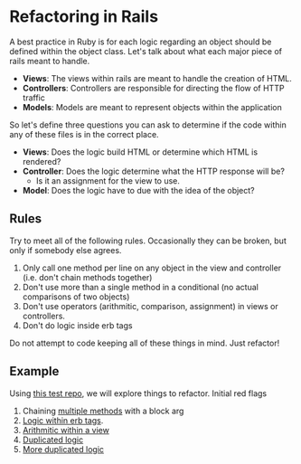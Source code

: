 # Refactoring in Rails

A best practice in Ruby is for each logic regarding an object should be defined
within the object class. Let's talk about what each major piece of rails meant to
handle.

- **Views**: The views within rails are meant to handle the creation of HTML.
- **Controllers**: Controllers are responsible for directing the flow of HTTP traffic
- **Models**: Models are meant to represent objects within the application

So let's define three questions you can ask to determine if the code within any
of these files is in the correct place.

- **Views**: Does the logic build HTML or determine which HTML is rendered?
- **Controller**: Does the logic determine what the HTTP response will be?
    - Is it an assignment for the view to use.
- **Model**: Does the logic have to due with the idea of the object?

Rules
-----
Try to meet all of the following rules. Occasionally they can be broken, but only if somebody else agrees.

1. Only call one method per line on any object in the view and controller (i.e. don't chain methods together)
1. Don't use more than a single method in a conditional (no actual comparisons of two objects)
1. Don't use operators (arithmitic, comparison, assignment) in views or controllers.
1. Don't do logic inside erb tags


Do not attempt to code keeping all of these things in mind. Just refactor!

Example
-------

Using [this test repo](https://github.com/Ada-Developers-Academy/refactor-example), we will explore things to refactor. Initial red flags

1. Chaining [multiple methods](https://github.com/Ada-Developers-Academy/refactor-example/blob/master/app/views/orders/index.html.erb#L9) with a block arg
2. [Logic within erb tags](https://github.com/Ada-Developers-Academy/refactor-example/blob/master/app/views/orders/index.html.erb#L14).
3. [Arithmitic within a view](https://github.com/Ada-Developers-Academy/refactor-example/blob/master/app/views/orders/index.html.erb#L20)
4. [Duplicated logic](https://github.com/Ada-Developers-Academy/refactor-example/blob/master/app/views/orders/show.html.erb#L8)
5. [More duplicated logic](https://github.com/Ada-Developers-Academy/refactor-example/blob/master/app/views/orders/show.html.erb#L16-L22)
